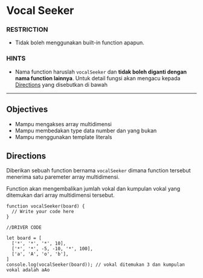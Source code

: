 # Vocal Seeker

### RESTRICTION

- Tidak boleh menggunakan built-in function apapun.

### HINTS

- Nama function haruslah `vocalSeeker` dan __tidak boleh diganti dengan nama function lainnya__. Untuk detail fungsi akan mengacu kepada [Directions](#directions) yang disebutkan di bawah

---

## Objectives

- Mampu mengakses array multidimensi
- Mampu membedakan type data number dan yang bukan
- Mampu menggunakan template literals

## Directions

Diberikan sebuah function bernama `vocalSeeker` dimana function tersebut menerima satu paremeter array multidimensi.

Function akan mengembalikan jumlah vokal dan kumpulan vokal yang ditemukan dari array multidimensi tersebut.

```
function vocalSeeker(board) {
  // Write your code here
}

//DRIVER CODE

let board = [
  ['*', '*', '*', 10],
  ['*', '*', -5, -10, '*', 100],
  ['a', 'A', 'o', 'b'],
]
console.log(vocalSeeker(board)); // vokal ditemukan 3 dan kumpulan vokal adalah aAo
```
